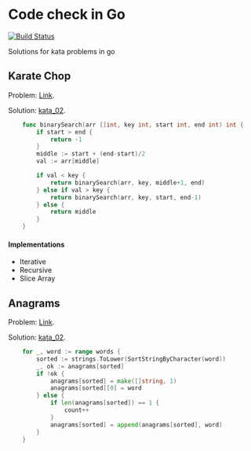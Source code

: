 # Code check in Go
[![Build Status](https://travis-ci.org/Eslem/GoCodeCheck.svg?branch=master)](https://travis-ci.org/Eslem/GoCodeCheck)

Solutions for kata problems in go

## Karate Chop
Problem: [Link](http://codekata.com/kata/kata02-karate-chop/).

Solution: [kata_02](kata_02.go).
```go
    func binarySearch(arr []int, key int, start int, end int) int {
        if start > end {
            return -1
        }
        middle := start + (end-start)/2
        val := arr[middle]

        if val < key {
            return binarySearch(arr, key, middle+1, end)
        } else if val > key {
            return binarySearch(arr, key, start, end-1)
        } else {
            return middle
        }
    }
```
#### Implementations
- Iterative
- Recursive
- Slice Array


## Anagrams
Problem: [Link](http://codekata.com/kata/kata06-anagrams/).

Solution: [kata_02](kata_06.go).
```go
    for _, word := range words {
		sorted := strings.ToLower(SortStringByCharacter(word))
		_, ok := anagrams[sorted]
		if !ok {
			anagrams[sorted] = make([]string, 1)
			anagrams[sorted][0] = word
		} else {
			if len(anagrams[sorted]) == 1 {
				count++
			}
			anagrams[sorted] = append(anagrams[sorted], word)
		}
	}
```